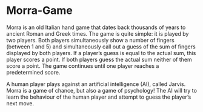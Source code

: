 # Morra-Game

Morra is an old Italian hand game that dates back thousands of years to ancient Roman and Greek times. The game is quite simple: it is played by two players. Both players simultaneously show a number of fingers (between 1 and 5) and simultaneously call out a guess of the sum of fingers displayed by both players. If a player’s guess is equal to the actual sum, this player scores a point. If both players guess the actual sum neither of them score a point. The game continues until one player reaches a predetermined score.

A human player plays against an artificial intelligence (AI), called Jarvis. Morra is a game of chance, but also a game of psychology! The AI will try to learn the behaviour of the human player and attempt to guess the player’s next move.
